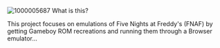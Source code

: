 ![1000005687](https://github.com/user-attachments/assets/f06c5ba2-68e5-4c01-a0c4-733407b57bb8) What is this?

This project focuses on emulations of Five Nights at Freddy's (FNAF) by getting Gameboy ROM recreations and running them through a Browser emulator...
